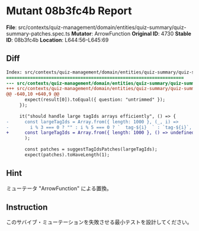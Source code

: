 # Mutant 08b3fc4b Report

**File**: src/contexts/quiz-management/domain/entities/quiz-summary/quiz-summary-patches.spec.ts
**Mutator**: ArrowFunction
**Original ID**: 4730
**Stable ID**: 08b3fc4b
**Location**: L644:56–L645:69

## Diff

```diff
Index: src/contexts/quiz-management/domain/entities/quiz-summary/quiz-summary-patches.spec.ts
===================================================================
--- src/contexts/quiz-management/domain/entities/quiz-summary/quiz-summary-patches.spec.ts	original
+++ src/contexts/quiz-management/domain/entities/quiz-summary/quiz-summary-patches.spec.ts	mutated #4730
@@ -640,10 +640,9 @@
       expect(result[0]).toEqual({ question: "untrimmed" });
     });
 
     it("should handle large tagIds arrays efficiently", () => {
-      const largeTagIds = Array.from({ length: 1000 }, (_, i) =>
-        i % 3 === 0 ? "" : i % 5 === 0 ? `  tag-${i}  ` : `tag-${i}`,
+      const largeTagIds = Array.from({ length: 1000 }, () => undefined,
       );
 
       const patches = suggestTagIdsPatches(largeTagIds);
       expect(patches).toHaveLength(1);
```

## Hint

ミューテータ "ArrowFunction" による置換。

## Instruction

このサバイブ・ミューテーションを失敗させる最小テストを設計してください。
